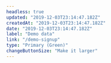 ```yaml
---
headless: true
updated: "2019-12-03T23:14:47.182Z"
createdAt: "2019-12-03T23:14:47.182Z"
date: "2019-12-03T23:14:47.182Z"
label: "Demo data"
link: "/demo-signup"
type: "Primary (Green)"
changeButtonSize: "Make it larger"
---
```

